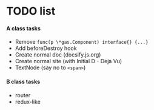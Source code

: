 # TODO list

#### A class tasks

* Remove `func(p \*gas.Component) interface{} {...}`
* Add beforeDestroy hook
* Create normal doc (docsify.js.org) 
* Create normal site (with Initial D - Deja Vu)
* TextNode (say no to `<span>`)

#### B class tasks

* router
* redux-like
